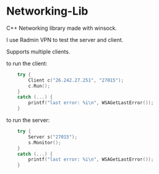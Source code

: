 # Networking-Lib
C++ Networking library made with winsock.

I use Radmin VPN to test the server and client.

Supports multiple clients.

to run the client:
```c++
    try {
        Client c("26.242.27.251", "27015");
        c.Run();
    }
    catch (...) {
        printf("last error: %i\n", WSAGetLastError());
    }
```

to run the server:
```c++
    try {
        Server s("27015");
        s.Monitor();
    }
    catch (...) {
        printf("last error: %i\n", WSAGetLastError());
    }
```
